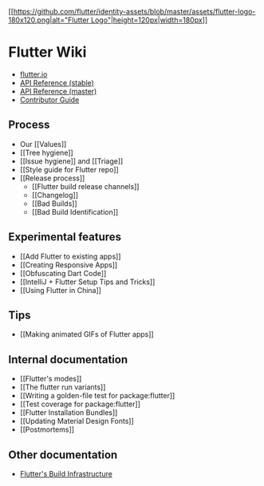 [[[https://github.com/flutter/identity-assets/blob/master/assets/flutter-logo-180x120.png|alt="Flutter Logo"|height=120px|width=180px]]](https://flutter.io)

Flutter Wiki
============

- [flutter.io](https://flutter.io/)
- [API Reference (stable)](https://docs.flutter.io/index.html)
- [API Reference (master)](https://master-docs-flutter-io.firebaseapp.com/)
- [Contributor Guide](https://github.com/flutter/flutter/blob/master/CONTRIBUTING.md)

## Process
- Our [[Values]]
- [[Tree hygiene]]
- [[Issue hygiene]] and [[Triage]]
- [[Style guide for Flutter repo]]
- [[Release process]]
  - [[Flutter build release channels]]
  - [[Changelog]]
  - [[Bad Builds]]
  - [[Bad Build Identification]]

## Experimental features
- [[Add Flutter to existing apps]]
- [[Creating Responsive Apps]]
- [[Obfuscating Dart Code]]
- [[IntelliJ + Flutter Setup Tips and Tricks]]
- [[Using Flutter in China]]

## Tips
- [[Making animated GIFs of Flutter apps]]

## Internal documentation
- [[Flutter's modes]]
- [[The flutter run variants]]
- [[Writing a golden-file test for package:flutter]]
- [[Test coverage for package:flutter]]
- [[Flutter Installation Bundles]]
- [[Updating Material Design Fonts]]
- [[Postmortems]]

## Other documentation
- [Flutter's Build Infrastructure](https://github.com/flutter/flutter/blob/master/dev/bots/README.md)